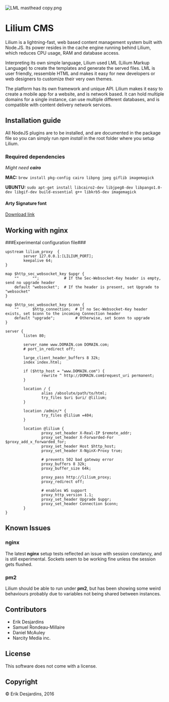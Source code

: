 ![LML masthead copy.png](https://bitbucket.org/repo/yqaMzz/images/422959623-LML%20masthead%20copy.png)

# Lilium CMS #

Lilium is a lightning-fast, web based content management system built with Node.JS. Its power resides in the cache engine running behind Lilium, which reduces CPU usage, RAM and database access.

Interpreting its own simple language, Lilium used LML (Lilium Markup Language) to create the templates and generate the served files. LML is user friendly, ressemble HTML and makes it easy for new developers or web designers to customize their very own themes.

The platform has its own framework and unique API. Lilium makes it easy to create a mobile app for a website, and is network based. It can hold multiple domains for a single instance, can use multiple different databases, and is compatible with content delivery network services. 

## Installation guide

All NodeJS plugins are to be installed, and are documented in the package file so you can simply run *npm install* in the root folder where you setup Lilium.

### Required dependencies
*Might need **cairo***

**MAC:** `brew install pkg-config cairo libpng jpeg giflib imagemagick`

**UBUNTU:**
`sudo apt-get install libcairo2-dev libjpeg8-dev libpango1.0-dev libgif-dev build-essential g++ libkrb5-dev imagemagick`

#### Arty Signature font
[Download link](http://www.1001fonts.com/arty-signature-font.html)

## Working with nginx ##
###Experimental configuration file###

```
upstream lilium_proxy  {
        server 127.0.0.1:[LILIUM_PORT];
        keepalive 64;
}

map $http_sec_websocket_key $upgr {
    ""      "";           # If the Sec-Websocket-Key header is empty, send no upgrade header
    default "websocket";  # If the header is present, set Upgrade to "websocket"
}

map $http_sec_websocket_key $conn {
    ""      $http_connection;  # If no Sec-Websocket-Key header exists, set $conn to the incoming Connection header
    default "upgrade";         # Otherwise, set $conn to upgrade
}

server {
        listen 80;

        server_name www.DOMAIN.com DOMAIN.com;
        # port_in_redirect off;

        large_client_header_buffers 8 32k;
        index index.html;

        if ($http_host = "www.DOMAIN.com") {
                rewrite ^ http://DOMAIN.com$request_uri permanent;
        }

        location / {
                alias /absolute/path/to/html;
                try_files $uri $uri/ @lilium;
        }

        location /admin/* {
                try_files @lilium =404;
        }

        location @lilium {
                proxy_set_header X-Real-IP $remote_addr;
                proxy_set_header X-Forwarded-For $proxy_add_x_forwarded_for;
                proxy_set_header Host $http_host;
                proxy_set_header X-NginX-Proxy true;

                # prevents 502 bad gateway error
                proxy_buffers 8 32k;
                proxy_buffer_size 64k;

                proxy_pass http://lilium_proxy;
                proxy_redirect off;

                # enables WS support
                proxy_http_version 1.1;
                proxy_set_header Upgrade $upgr;
                proxy_set_header Connection $conn;
        }
}
```

## Known Issues ##

### nginx ###
The latest **nginx** setup tests reflected an issue with session constancy, and is still experimental. Sockets seem to be working fine unless the session gets flushed. 

### pm2 ###
Lilium should be able to run under **pm2**, but has been showing some weird behaviours probably due to variables not being shared between instances.

## Contributors ##

* Erik Desjardins
* Samuel Rondeau-Millaire
* Daniel McAuley
* Narcity Media inc.

## License ##
This software does not come with a license. 

## Copyright ##
© Erik Desjardins, 2016